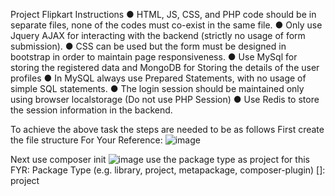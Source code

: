 Project Flipkart
Instructions
● HTML, JS, CSS, and PHP code should be in separate files, none of the codes must co-exist in the same file.
● Only use Jquery AJAX for interacting with the backend (strictly no usage of form submission).
● CSS can be used but the form must be designed in bootstrap in order to maintain page responsiveness.
● Use MySql for storing the registered data and MongoDB for Storing the details of the user profiles
● In MySQL always use Prepared Statements, with no usage of simple SQL statements.
● The login session should be maintained only using browser localstorage (Do not use PHP Session)
● Use Redis to store the session information in the backend.

To achieve the above task the steps are needed to be as follows
First create the file structure
For Your Reference: ![image](https://github.com/IONHAX04/Flipkart-task/assets/93087438/b3eeb82d-9eba-478d-a1ab-a0943f14a149)

Next use composer init
![image](https://github.com/IONHAX04/Flipkart-task/assets/93087438/d2ce839a-3ad5-4ecb-86cc-9e6be9078b47)
use the package type as project for this
FYR: Package Type (e.g. library, project, metapackage, composer-plugin) []: project
